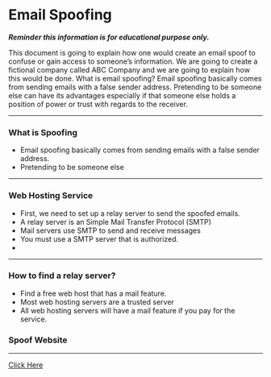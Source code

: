 # Email Spoofing
<b> ***Reminder this information is for educational purpose only.***</b>
 <p>This document is going to explain how one would create an email spoof to
      confuse or gain access to someone’s information. We are going to create a fictional
      company called ABC Company and we are going to explain how this would be done.
      What is email spoofing?
      Email spoofing basically comes from sending emails with a false sender address.
      Pretending to be someone else can have its advantages especially
      if that someone else holds a position of power or trust with regards to the receiver.</p>
      <hr>
<h3>What is Spoofing</h3>

<ul>
  <li>  Email spoofing basically comes from sending emails with a false sender address. </li>
  <li>Pretending to be someone else</li>

</ul>
<hr>
<h3>Web Hosting Service</h3>
<ul>
  <li>First, we need to set up a relay server to send the spoofed emails. </li>
  <li>A relay server is an Simple Mail Transfer Protocol (SMTP)</li>
  <li>Mail servers use SMTP to send and receive messages</li>
  <li>You must use a SMTP server that is authorized. </li>
  <li></li>
</ul>
<hr>
<h3>How to find a relay server? </h3>
<ul>
  <li>Find a free web host that has a mail feature. </li>
  <li>Most web hosting servers are a trusted server</li>
  <li>All web hosting servers will have a mail feature if you pay for the service.</li>
</ul>

<h3>Spoof Website</h3>
<hr>
<a href="https://hsft.000webhostapp.com/sendmail.php">Click Here</a>
